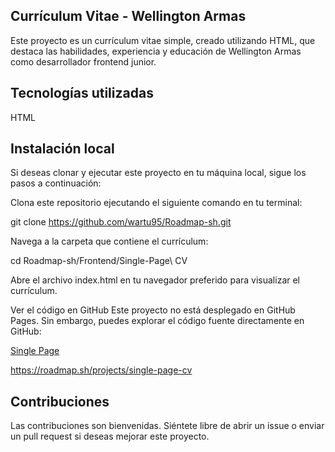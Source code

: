 ## Currículum Vitae - Wellington Armas
Este proyecto es un currículum vitae simple, creado utilizando HTML, que destaca las habilidades, experiencia y educación de Wellington Armas como desarrollador frontend junior.

## Tecnologías utilizadas
HTML
## Instalación local
Si deseas clonar y ejecutar este proyecto en tu máquina local, sigue los pasos a continuación:

Clona este repositorio ejecutando el siguiente comando en tu terminal:


git clone https://github.com/wartu95/Roadmap-sh.git

Navega a la carpeta que contiene el currículum:


cd Roadmap-sh/Frontend/Single-Page\ CV

Abre el archivo index.html en tu navegador preferido para visualizar el currículum.

Ver el código en GitHub
Este proyecto no está desplegado en GitHub Pages. Sin embargo, puedes explorar el código fuente directamente en GitHub:

[Single Page](https://wartu95.github.io/Singlepage-cv/)

https://roadmap.sh/projects/single-page-cv

## Contribuciones
Las contribuciones son bienvenidas. Siéntete libre de abrir un issue o enviar un pull request si deseas mejorar este proyecto.
